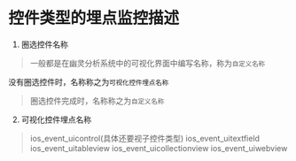 # 控件类型的埋点监控描述

1. 圈选控件名称
> 一般都是在幽灵分析系统中的可视化界面中编写名称，称为`自定义名称`
> 没有圈选控件时，名称称之为`可视化控件埋点名称`
> 圈选控件完成时，名称称之为`自定义名称`

2. 可视化控件埋点名称
> ios_event_uicontrol(具体还要视子控件类型)
> ios_event_uitextfield
> ios_event_uitableview
> ios_event_uicollectionview
> ios_event_uiwebview